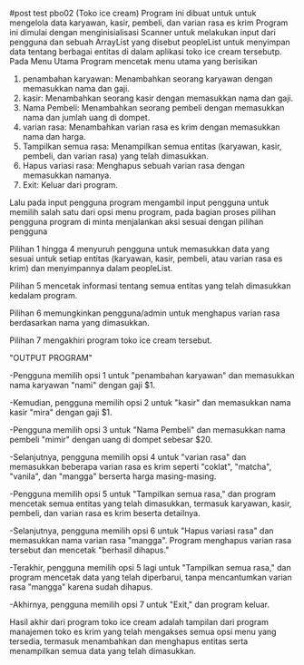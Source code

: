 #post test pbo02 (Toko ice cream)
Program ini dibuat untuk untuk mengelola data karyawan, kasir, pembeli, dan varian rasa es krim
Program ini dimulai dengan menginisialisasi Scanner untuk melakukan input dari pengguna dan sebuah ArrayList yang disebut peopleList untuk menyimpan data tentang berbagai entitas di dalam aplikasi toko ice cream tersebutp.
Pada Menu Utama Program mencetak menu utama yang berisikan
1. penambahan karyawan: Menambahkan seorang karyawan dengan memasukkan nama dan gaji.
2. kasir: Menambahkan seorang kasir dengan memasukkan nama dan gaji.
3. Nama Pembeli: Menambahkan seorang pembeli dengan memasukkan nama dan jumlah uang di dompet.
4. varian rasa: Menambahkan varian rasa es krim dengan memasukkan nama dan harga.
5. Tampilkan semua rasa: Menampilkan semua entitas (karyawan, kasir, pembeli, dan varian rasa) yang telah dimasukkan.
6. Hapus variasi rasa: Menghapus sebuah varian rasa dengan memasukkan namanya.
7. Exit: Keluar dari program.

Lalu pada input pengguna program mengambil input pengguna untuk memilih salah satu dari opsi menu program,
pada bagian proses pilihan pengguna program di minta menjalankan aksi sesuai dengan pilihan pengguna 

Pilihan 1 hingga 4 menyuruh pengguna untuk memasukkan data yang sesuai untuk setiap entitas (karyawan, kasir, pembeli, atau varian rasa es krim) dan menyimpannya dalam peopleList.

Pilihan 5 mencetak informasi tentang semua entitas yang telah dimasukkan kedalam program.

Pilihan 6 memungkinkan pengguna/admin untuk menghapus varian rasa berdasarkan nama yang dimasukkan.

Pilihan 7 mengakhiri program toko ice cream tersebut.

"OUTPUT PROGRAM"

-Pengguna memilih opsi 1 untuk "penambahan karyawan" dan memasukkan nama karyawan "nami" dengan gaji $1.

-Kemudian, pengguna memilih opsi 2 untuk "kasir" dan memasukkan nama kasir "mira" dengan gaji $1.

-Pengguna memilih opsi 3 untuk "Nama Pembeli" dan memasukkan nama pembeli "mimir" dengan uang di dompet sebesar $20.

-Selanjutnya, pengguna memilih opsi 4 untuk "varian rasa" dan memasukkan beberapa varian rasa es krim seperti "coklat", "matcha", "vanila", dan "mangga" berserta harga masing-masing.

-Pengguna memilih opsi 5 untuk "Tampilkan semua rasa," dan program mencetak semua entitas yang telah dimasukkan, termasuk karyawan, kasir, pembeli, dan varian rasa es krim beserta detailnya.

-Selanjutnya, pengguna memilih opsi 6 untuk "Hapus variasi rasa" dan memasukkan nama varian rasa "mangga". Program menghapus varian rasa tersebut dan mencetak "berhasil dihapus."

-Terakhir, pengguna memilih opsi 5 lagi untuk "Tampilkan semua rasa," dan program mencetak data yang telah diperbarui, tanpa mencantumkan varian rasa "mangga" karena sudah dihapus.

-Akhirnya, pengguna memilih opsi 7 untuk "Exit," dan program keluar.

Hasil akhir dari program toko ice cream adalah tampilan dari program manajemen toko es krim yang telah mengakses semua opsi menu yang tersedia, termasuk menambahkan dan menghapus entitas serta menampilkan semua data yang telah dimasukkan.




